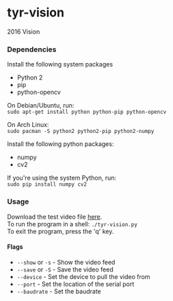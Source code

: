 # tyr-vision
2016 Vision

### Dependencies ###
Install the following system packages  

* Python 2
* pip
* python-opencv

On Debian/Ubuntu, run:  
`sudo apt-get install python python-pip python-opencv`  

On Arch Linux:   
`sudo pacman -S python2 python2-pip python2-numpy`  

Install the following python packages:

* numpy
* cv2

If you're using the system Python, run:  
`sudo pip install numpy cv2`


### Usage ###
Download the test video file [here](https://drive.google.com/open?id=0B3CtH7XCgLzOT0trdTlpc1c0UlE).  
To run the program in a shell: `./tyr-vision.py`  
To exit the program, press the 'q' key.

#### Flags ####
* `--show` or `-s` - Show the video feed
* `--save` or `-S` - Save the video feed
* `--device` - Set the device to pull the video from
* `--port` - Set the location of the serial port
* `--baudrate` - Set the baudrate
